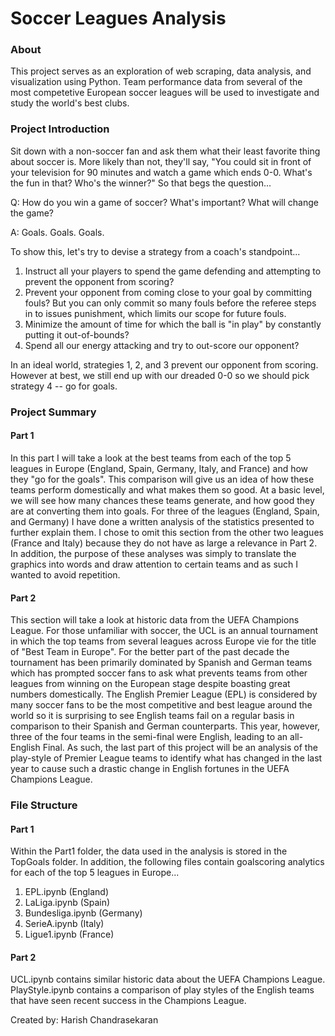 # Soccer Leagues Analysis

### About
This project serves as an exploration of web scraping, data analysis, and visualization using Python. Team performance data from several of the most competetive European soccer leagues will be used to investigate and study the world's best clubs.

### Project Introduction

Sit down with a non-soccer fan and ask them what their least favorite thing about soccer is. More likely than not, they'll say, "You could sit in front of your television for 90 minutes and watch a game which ends 0-0. What's the fun in that? Who's the winner?" So that begs the question...

Q: How do you win a game of soccer? What's important? What will change the game?

A: Goals. Goals. Goals.

To show this, let's try to devise a strategy from a coach's standpoint...
1. Instruct all your players to spend the game defending and attempting to prevent the opponent from scoring?
2. Prevent your opponent from coming close to your goal by committing fouls? But you can only commit so many fouls before the referee steps in to issues punishment, which limits our scope for future fouls. 
3. Minimize the amount of time for which the ball is "in play" by constantly putting it out-of-bounds?
4. Spend all our energy attacking and try to out-score our opponent?

In an ideal world, strategies 1, 2, and 3 prevent our opponent from scoring. However at best, we still end up with our dreaded 0-0 so we should pick strategy 4 -- go for goals.

### Project Summary

#### Part 1

In this part I will take a look at the best teams from each of the top 5 leagues in Europe (England, Spain, Germany, Italy, and France) and how they "go for the goals". This comparison will give us an idea of how these teams perform domestically and what makes them so good. At a basic level, we will see how many chances these teams generate, and how good they are at converting them into goals. For three of the leagues (England, Spain, and Germany) I have done a written analysis of the statistics presented to further explain them. I chose to omit this section from the other two leagues (France and Italy) because they do not have as large a relevance in Part 2. In addition, the purpose of these analyses was simply to translate the graphics into words and draw attention to certain teams and as such I wanted to avoid repetition.

#### Part 2

This section will take a look at historic data from the UEFA Champions League. For those unfamiliar with soccer, the UCL is an annual tournament in which the top teams from several leagues across Europe vie for the title of "Best Team in Europe".  For the better part of the past decade the tournament has been primarily dominated by Spanish and German teams which has prompted soccer fans to ask what prevents teams from other leagues from winning on the European stage despite boasting great numbers domestically. The English Premier League (EPL) is considered by many soccer fans to be the most competitive and best league around the world so it is surprising to see English teams fail on a regular basis in comparison to their Spanish and German counterparts. This year, however, three of the four teams in the semi-final were English, leading to an all-English Final. As such, the last part of this project will be an analysis of the play-style of Premier League teams to identify what has changed in the last year to cause such a drastic change in English fortunes in the UEFA Champions League.

### File Structure

#### Part 1
Within the Part1 folder, the data used in the analysis is stored in the TopGoals folder. In addition, the following files contain goalscoring analytics for each of the top 5 leagues in Europe...
1. EPL.ipynb (England)
2. LaLiga.ipynb (Spain)
3. Bundesliga.ipynb (Germany)
4. SerieA.ipynb (Italy)
5. Ligue1.ipynb (France)

#### Part 2
UCL.ipynb contains similar historic data about the UEFA Champions League. PlayStyle.ipynb contains a comparison of play styles of the English teams that have seen recent success in the Champions League.

Created by: Harish Chandrasekaran
